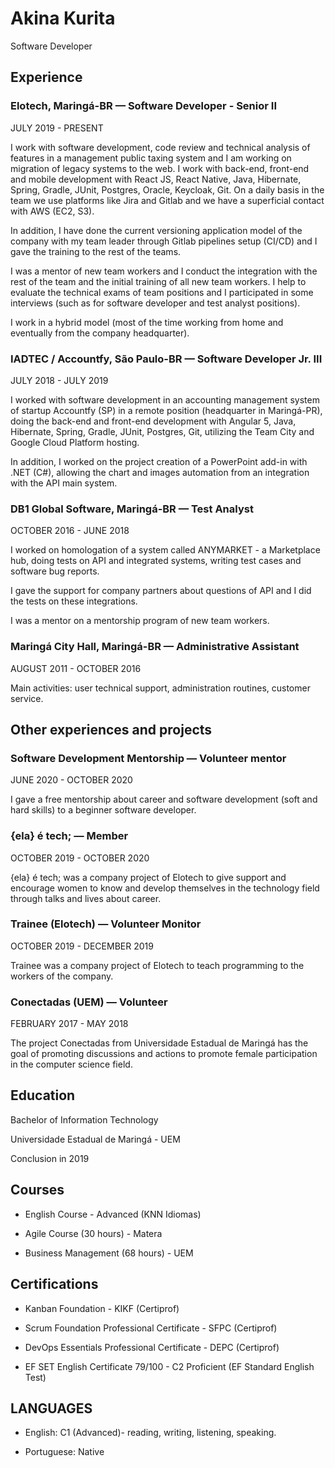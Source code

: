 # Akina Kurita
Software Developer

## Experience

### Elotech, Maringá-BR — Software Developer - Senior II
JULY 2019 - PRESENT

I work with software development, code review and technical analysis of features in a management public taxing system and I am working on migration of legacy systems to the web. I work with back-end, front-end and mobile development with React JS, React Native, Java, Hibernate, Spring, Gradle, JUnit, Postgres, Oracle, Keycloak, Git. On a daily basis in the team we use  platforms like Jira and Gitlab and we have a superficial contact with AWS (EC2, S3). 

In addition, I have done the current versioning application model of the company with my team leader through Gitlab pipelines setup (CI/CD)  and I gave the training to the rest of the teams.

I was a mentor of new team workers and I conduct the integration with the rest of the team and the initial training of all new team workers. I help to evaluate the technical exams of team positions and I participated in some interviews  (such as for software developer and test analyst positions).

I work in a hybrid model (most of the time working from home and eventually from the company  headquarter). 

### IADTEC / Accountfy, São Paulo-BR — Software Developer Jr. III
JULY 2018 - JULY 2019

I worked with software development in an accounting management  system of startup Accountfy (SP) in a remote position (headquarter in Maringá-PR), doing the  back-end and front-end development with Angular 5, Java, Hibernate, Spring, Gradle, JUnit, Postgres, Git, utilizing the Team City and Google Cloud Platform hosting.

In addition, I worked on the project creation of a PowerPoint add-in with .NET (C#), allowing the chart and images automation from an integration with the API main system.

### DB1 Global Software, Maringá-BR —  Test Analyst
OCTOBER 2016 - JUNE 2018

I worked on homologation of a system called ANYMARKET - a Marketplace hub, doing tests on API and integrated systems, writing test cases and software bug reports. 

I gave the support for company partners about questions of API and I did the tests on these integrations. 

I was a mentor on a mentorship program of new team workers.

### Maringá City Hall, Maringá-BR — Administrative Assistant
AUGUST 2011 - OCTOBER 2016

Main activities: user technical support, administration routines, customer service.

## Other experiences and projects

### Software Development Mentorship — Volunteer mentor
JUNE 2020 - OCTOBER 2020

I gave a free mentorship about career and software development (soft and hard skills) to a beginner software developer.

### {ela} é tech; — Member
OCTOBER 2019 - OCTOBER 2020

{ela} é tech; was a company project of Elotech  to give support and encourage women to know and develop themselves in the technology field through talks and lives about career.

### Trainee (Elotech) — Volunteer Monitor
OCTOBER 2019 - DECEMBER 2019

Trainee was a company project of Elotech to teach programming  to the workers of the company. 

### Conectadas (UEM) — Volunteer
FEBRUARY 2017 - MAY 2018

The project Conectadas from Universidade Estadual de Maringá has the goal of promoting discussions and actions to promote female participation in the computer science  field.

## Education

Bachelor of Information Technology

Universidade Estadual de Maringá - UEM

Conclusion in 2019

## Courses

- English Course - Advanced (KNN Idiomas)

- Agile Course (30 hours) - Matera

- Business Management (68 hours) - UEM

## Certifications

- Kanban Foundation - KIKF (Certiprof)

- Scrum Foundation Professional Certificate - SFPC (Certiprof)

- DevOps Essentials Professional Certificate - DEPC (Certiprof)

- EF SET English Certificate 79/100 - C2 Proficient (EF Standard English Test)

## LANGUAGES
- English: C1 (Advanced)- reading, writing, listening, speaking.

- Portuguese: Native
